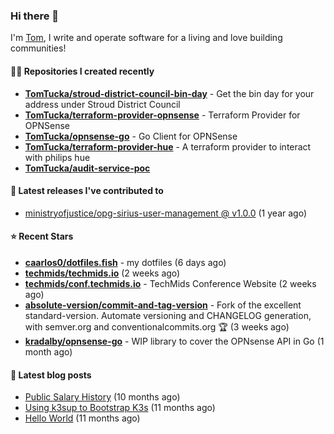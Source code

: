 ### Hi there 👋

I'm [Tom](https://tomwithers.dev), I write and operate software for a living and love building communities! 

#### 👨‍💻 Repositories I created recently
- **[TomTucka/stroud-district-council-bin-day](https://github.com/TomTucka/stroud-district-council-bin-day)** - Get the bin day for your address under Stroud District Council
- **[TomTucka/terraform-provider-opnsense](https://github.com/TomTucka/terraform-provider-opnsense)** - Terraform Provider for OPNSense
- **[TomTucka/opnsense-go](https://github.com/TomTucka/opnsense-go)** - Go Client for OPNSense
- **[TomTucka/terraform-provider-hue](https://github.com/TomTucka/terraform-provider-hue)** - A terraform provider to interact with philips hue
- **[TomTucka/audit-service-poc](https://github.com/TomTucka/audit-service-poc)**

#### 🚀 Latest releases I've contributed to


- [ministryofjustice/opg-sirius-user-management @ v1.0.0](https://github.com/ministryofjustice/opg-sirius-user-management/releases/tag/v1.0.0) (1 year ago)

#### ⭐ Recent Stars


- **[caarlos0/dotfiles.fish](https://github.com/caarlos0/dotfiles.fish)** - my dotfiles (6 days ago)
- **[techmids/techmids.io](https://github.com/techmids/techmids.io)** (2 weeks ago)
- **[techmids/conf.techmids.io](https://github.com/techmids/conf.techmids.io)** - TechMids Conference Website (2 weeks ago)
- **[absolute-version/commit-and-tag-version](https://github.com/absolute-version/commit-and-tag-version)** - Fork of the excellent standard-version. Automate versioning and CHANGELOG generation, with semver.org and conventionalcommits.org :trophy: (3 weeks ago)
- **[kradalby/opnsense-go](https://github.com/kradalby/opnsense-go)** - WIP library to cover the OPNsense API in Go (1 month ago)

#### 📄 Latest blog posts
- [Public Salary History](https://tomwithers.dev/posts/public-salary-history/) (10 months ago)
- [Using k3sup to Bootstrap K3s](https://tomwithers.dev/posts/k3s-bootstrap/) (11 months ago)
- [Hello World](https://tomwithers.dev/posts/hello-world/) (11 months ago)
